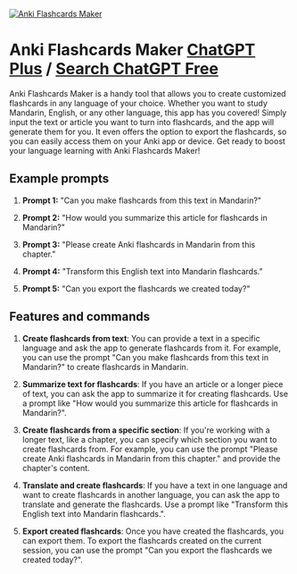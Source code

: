 
[![Anki Flashcards Maker](https://files.oaiusercontent.com/file-6q5riTs7aUR7jMd2e3cq5Uhj?se=2123-10-18T02%3A22%3A25Z&sp=r&sv=2021-08-06&sr=b&rscc=max-age%3D31536000%2C%20immutable&rscd=attachment%3B%20filename%3Debd51ba3-4c42-400d-a110-da3cdacc05b8.png&sig=HQa1RuHZ/%2BVoSAXE4M9qUVrTODjIIX0gc2TDd6Obwbo%3D)](https://chat.openai.com/g/g-zTo1YYtwE-anki-flashcards-maker)

# Anki Flashcards Maker [ChatGPT Plus](https://chat.openai.com/g/g-zTo1YYtwE-anki-flashcards-maker) / [Search ChatGPT Free](https://gptcall.net/index.html#/?search=Anki%20Flashcards%20Maker)

Anki Flashcards Maker is a handy tool that allows you to create customized flashcards in any language of your choice. Whether you want to study Mandarin, English, or any other language, this app has you covered! Simply input the text or article you want to turn into flashcards, and the app will generate them for you. It even offers the option to export the flashcards, so you can easily access them on your Anki app or device. Get ready to boost your language learning with Anki Flashcards Maker!

## Example prompts

1. **Prompt 1:** "Can you make flashcards from this text in Mandarin?"

2. **Prompt 2:** "How would you summarize this article for flashcards in Mandarin?"

3. **Prompt 3:** "Please create Anki flashcards in Mandarin from this chapter."

4. **Prompt 4:** "Transform this English text into Mandarin flashcards."

5. **Prompt 5:** "Can you export the flashcards we created today?"

## Features and commands

1. **Create flashcards from text**: You can provide a text in a specific language and ask the app to generate flashcards from it. For example, you can use the prompt "Can you make flashcards from this text in Mandarin?" to create flashcards in Mandarin.

2. **Summarize text for flashcards**: If you have an article or a longer piece of text, you can ask the app to summarize it for creating flashcards. Use a prompt like "How would you summarize this article for flashcards in Mandarin?".

3. **Create flashcards from a specific section**: If you're working with a longer text, like a chapter, you can specify which section you want to create flashcards from. For example, you can use the prompt "Please create Anki flashcards in Mandarin from this chapter." and provide the chapter's content.

4. **Translate and create flashcards**: If you have a text in one language and want to create flashcards in another language, you can ask the app to translate and generate the flashcards. Use a prompt like "Transform this English text into Mandarin flashcards.".

5. **Export created flashcards**: Once you have created the flashcards, you can export them. To export the flashcards created on the current session, you can use the prompt "Can you export the flashcards we created today?".


